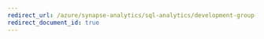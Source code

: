 ```yaml
---
redirect_url: /azure/synapse-analytics/sql-analytics/development-group-by-options
redirect_document_id: true
---
```

